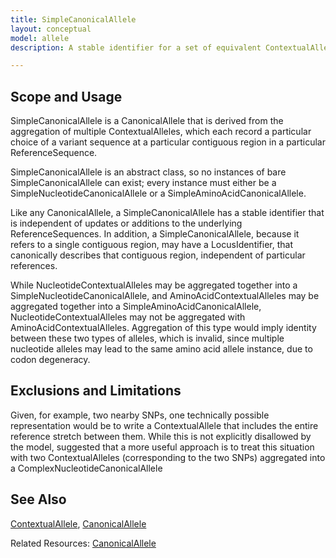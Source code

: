 ```yaml
---
title: SimpleCanonicalAllele
layout: conceptual
model: allele
description: A stable identifier for a set of equivalent ContextualAlleles, grouping together the different ways that the allele might be described across different versions of different ReferenceSequences.

---
```


Scope and Usage
---------------



SimpleCanonicalAllele is a CanonicalAllele that is derived from the aggregation of multiple ContextualAlleles, which each record a particular choice of a variant sequence at a particular contiguous region in a particular ReferenceSequence.

SimpleCanonicalAllele is an abstract class, so no instances of bare SimpleCanonicalAllele can exist; every instance must either be a SimpleNucleotideCanonicalAllele or a SimpleAminoAcidCanonicalAllele.

Like any CanonicalAllele, a SimpleCanonicalAllele has a stable identifier that is independent of updates or additions to the underlying ReferenceSequences.  In addition, a SimpleCanonicalAllele, because it refers to a single contiguous region, may have a LocusIdentifier, that canonically describes that contiguous region, independent of particular references.

While NucleotideContextualAlleles may be aggregated together into a SimpleNucleotideCanonicalAllele, and AminoAcidContextualAlleles may be aggregated together into a SimpleAminoAcidCanonicalAllele, NucleotideContextualAlleles may not be aggregated with AminoAcidContextualAlleles.  Aggregation of this type would imply identity between these two types of alleles, which is invalid, since multiple nucleotide alleles may lead to the same amino acid allele instance, due to codon degeneracy.

Exclusions and Limitations
--------------------------

Given, for example, two nearby SNPs, one technically possible representation would be to write a ContextualAllele that includes the entire reference stretch between them.   While this is not explicitly disallowed by the model, suggested that a more useful approach is to treat this situation with two ContextualAlleles (corresponding to the two SNPs) aggregated into a ComplexNucleotideCanonicalAllele

See Also
--------

[ContextualAllele](/conceptual/contextual_allele/index.html), [CanonicalAllele](index.html)

Related Resources: [CanonicalAllele](/resource/canonical_allele/index.html)
